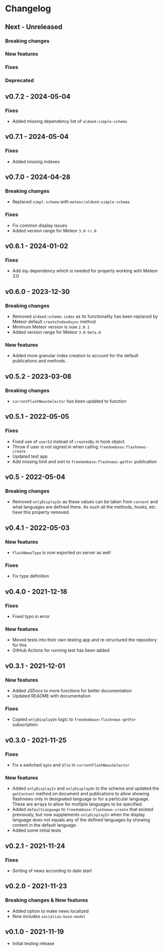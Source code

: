 # Changelog

## Next - Unreleased

### Breaking changes

### New features

### Fixes

### Deprecated

## v0.7.2 - 2024-05-04

### Fixes

* Added missing dependency list of `aldeed:simple-schema`

## v0.7.1 - 2024-05-04

### Fixes

* Added missing indexes

## v0.7.0 - 2024-04-28

### Breaking changes
* Replaced `simpl-schema` with `meteor/aldeed:simple-schema`

### Fixes
* Fix common display issues
* Added version range for Meteor `3.0-rc.0`

## v0.6.1 - 2024-01-02

### Fixes
* Add `ddp` dependency which is needed for properly working with Meteor 3.0

## v0.6.0 - 2023-12-30

### Breaking changes
* Removed `aldeed:schema-index` as its functionality has been replaced by Meteor default `createIndexAsync` method.
* Minimum Meteor version is now `2.8.1`
* Added version range for Meteor `3.0-beta.0`

### New features
* Added more granular index creation to account for the default publications and methods.

## v0.5.2 - 2023-03-08

### Breaking changes
* `currentFlashNewsSelector` has been updated to function

## v0.5.1 - 2022-05-05

### Fixes

* Fixed use of `userId` instead of `createdBy` in hook object.
* Throw if user is not signed in when calling `freedombase:flashnews-create`
* Updated test app
* Add missing limit and sort to `freedombase:flashnews-getFor` publication

## v0.5 - 2022-05-04

### Breaking changes

* Removed `onlyDisplayIn` as these values can be taken from `content` and what languages are defined there. As such all the methods, hooks, etc. have this property removed.

## v0.4.1 - 2022-05-03

### New features

* `FlashNewsType` is now exported on server as well

### Fixes

* Fix type definition

## v0.4.0 - 2021-12-18

### Fixes

* Fixed typo in error

### New features

* Moved tests into their own testing app and re-structured the repository for this
* GitHub Actions for running test has been added

## v0.3.1 - 2021-12-01
### New features

* Added JSDocs to more functions for better documentation
* Updated README with documentation

### Fixes

* Copied `onlyDisplayOn` logic to `freedombase:flashnews-getFor` subscription

## v0.3.0 - 2021-11-25

### Fixes

* Fix a switched `$gte` and `$lte` in `currentFlashNewsSelector`

### New features

* Added `onlyDisplayIn` and `onlyDisplayOn` to the schema and updated the `getContent` method on document and publications to allow showing flashnews only in designated language or for a particular language. These are arrays to allow for multiple languages to be specified.
* Added `defaultLanguage` to `freedombase:flashnews-create` that existed previously, but now supplements `onlyDisplayIn` when the display language does not equals any of the defined languages by showing content in the default language.
* Added some initial tests

## v0.2.1 - 2021-11-24

### Fixes

* Sorting of news according to date start


## v0.2.0 - 2021-11-23

### Breaking changes & New features

* Added option to make news localized
* Now includes `socialize:base-model`

## v0.1.0 - 2021-11-19

* Initial testing release

